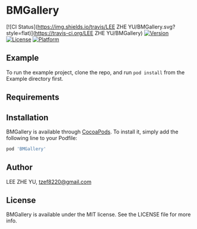 # BMGallery

[![CI Status](https://img.shields.io/travis/LEE ZHE YU/BMGallery.svg?style=flat)](https://travis-ci.org/LEE ZHE YU/BMGallery)
[![Version](https://img.shields.io/cocoapods/v/BMGallery.svg?style=flat)](https://cocoapods.org/pods/BMGallery)
[![License](https://img.shields.io/cocoapods/l/BMGallery.svg?style=flat)](https://cocoapods.org/pods/BMGallery)
[![Platform](https://img.shields.io/cocoapods/p/BMGallery.svg?style=flat)](https://cocoapods.org/pods/BMGallery)

## Example

To run the example project, clone the repo, and run `pod install` from the Example directory first.

## Requirements

## Installation

BMGallery is available through [CocoaPods](https://cocoapods.org). To install
it, simply add the following line to your Podfile:

```ruby
pod 'BMGallery'
```

## Author

LEE ZHE YU, tzef8220@gmail.com

## License

BMGallery is available under the MIT license. See the LICENSE file for more info.
